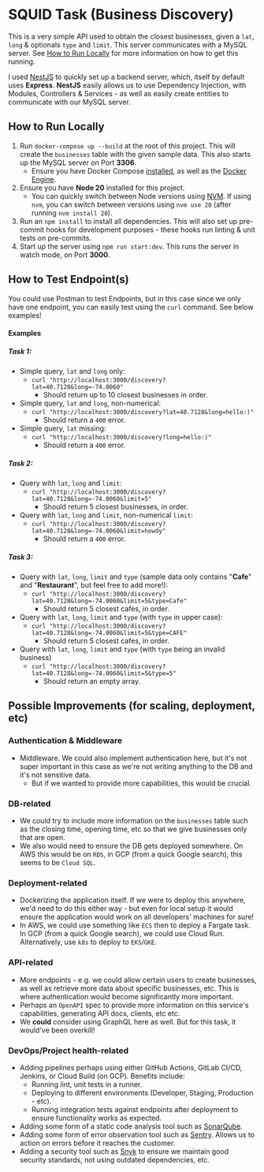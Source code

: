 # SQUID Task (Business Discovery)

This is a very simple API used to obtain the closest businesses, given a `lat`, `long` & optionals `type` and `limit`. This server communicates with a MySQL server. See [How to Run Locally](#how-to-run-locally) for more information on how to get this running.

I used [NestJS](https://docs.nestjs.com/) to quickly set up a backend server, which, itself by default uses **Express**. **NestJS** easily allows us to use Dependency Injection, with Modules, Controllers & Services - as well as easily create entities to communicate with our MySQL server.

## How to Run Locally

1. Run `docker-compose up --build` at the root of this project. This will create the `businesses` table with the given sample data. This also starts up the MySQL server on Port **3306**.
   - Ensure you have Docker Compose [installed](https://docs.docker.com/compose/install/), as well as the [Docker Engine](https://docs.docker.com/engine/install/).
2. Ensure you have **Node 20** installed for this project.
   - You can quickly switch between Node versions using [NVM](https://github.com/nvm-sh/nvm). If using `nvm`, you can switch between versions using `nvm use 20` (after running `nvm install 20`).
3. Run an `npm install` to install all dependencies. This will also set up pre-commit hooks for development purposes - these hooks run linting & unit tests on pre-commits.
4. Start up the server using `npm run start:dev`. This runs the server in watch mode, on Port **3000**.

## How to Test Endpoint(s)

You could use Postman to test Endpoints, but in this case since we only have one endpoint, you can easily test using the `curl` command. See below examples!

#### Examples

##### Task 1:

- Simple query, `lat` and `long` only:
  - `curl "http://localhost:3000/discovery?lat=40.7128&long=-74.0060"`
    - Should return up to 10 closest businesses in order.
- Simple query, `lat` and `long`, non-numerical:
  - `curl "http://localhost:3000/discovery?lat=40.7128&long=hello:)"`
    - Should return a `400` error.
- Simple query, `lat` missing:
  - `curl "http://localhost:3000/discovery?long=hello:)"`
    - Should return a `400` error.

##### Task 2:

- Query with `lat`, `long` and `limit`:
  - `curl "http://localhost:3000/discovery?lat=40.7128&long=-74.0060&limit=5"`
    - Should return 5 closest businesses, in order.
- Query with `lat`, `long` and `limit`, non-numerical `limit`:
  - `curl "http://localhost:3000/discovery?lat=40.7128&long=-74.0060&limit=howdy"`
    - Should return a `400` error.

##### Task 3:

- Query with `lat`, `long`, `limit` and `type` (sample data only contains "**Cafe**" and "**Restaurant**", but feel free to add more!):
  - `curl "http://localhost:3000/discovery?lat=40.7128&long=-74.0060&limit=5&type=Cafe"`
    - Should return 5 closest cafes, in order.
- Query with `lat`, `long`, `limit` and `type` (with `type` in upper case):
  - `curl "http://localhost:3000/discovery?lat=40.7128&long=-74.0060&limit=5&type=CAFE"`
    - Should return 5 closest cafes, in order.
- Query with `lat`, `long`, `limit` and `type` (with `type` being an invalid business)
  - `curl "http://localhost:3000/discovery?lat=40.7128&long=-74.0060&limit=5&type=5"`
    - Should return an empty array.

## Possible Improvements (for scaling, deployment, etc)

### Authentication & Middleware

- Middleware. We could also implement authentication here, but it's not super important in this case as we're not writing anything to the DB and it's not sensitive data.
  - But if we wanted to provide more capabilities, this would be crucial.

### DB-related

- We could try to include more information on the `businesses` table such as the closing time, opening time, etc so that we give businesses only that are open.
- We also would need to ensure the DB gets deployed somewhere. On AWS this would be on `RDS`, in GCP (from a quick Google search), this seems to be `Cloud SQL`.

### Deployment-related

- Dockerizing the application itself. If we were to deploy this anywhere, we'd need to do this either way - but even for local setup it would ensure the application would work on all developers' machines for sure!
- In AWS, we could use something like `ECS` then to deploy a Fargate task. In GCP (from a quick Google search), we could use Cloud Run. Alternatively, use `k8s` to deploy to `EKS`/`GKE`.

### API-related

- More endpoints - e.g. we could allow certain users to create businesses, as well as retrieve more data about specific businesses, etc. This is where authentication would become significantly more important.
- Perhaps an `OpenAPI` spec to provide more information on this service's capabilities, generating API docs, clients, etc etc.
- We **could** consider using GraphQL here as well. But for this task, it would've been overkill!

### DevOps/Project health-related

- Adding pipelines perhaps using either GitHub Actions, GitLab CI/CD, Jenkins, or Cloud Build (on GCP). Benefits include:
  - Running lint, unit tests in a runner.
  - Deploying to different environments (Developer, Staging, Production - etc).
  - Running integration tests against endpoints after deployment to ensure functionality works as expected.
- Adding some form of a static code analysis tool such as [SonarQube](https://www.sonarsource.com/products/sonarqube/).
- Adding some form of error observation tool such as [Sentry](https://sentry.io/welcome/). Allows us to action on errors before it reaches the customer.
- Adding a security tool such as [Snyk](https://snyk.io/) to ensure we maintain good security standards, not using outdated dependencies, etc.
